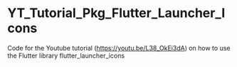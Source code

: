 # YT_Tutorial_Pkg_Flutter_Launcher_Icons
Code for the Youtube tutorial (https://youtu.be/L38_OkEi3dA) on how to use the Flutter library flutter_launcher_icons
